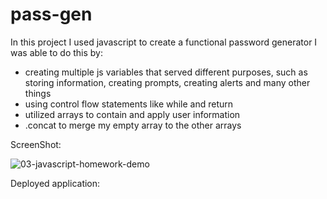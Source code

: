 # pass-gen

In this project I used javascript to create a functional password generator
I was able to do this by:
- creating multiple js variables that served different purposes, such as storing information, creating prompts, creating alerts and many other things 
- using control flow statements like while and return
- utilized arrays to contain and apply user information
- .concat to merge my empty array to the other arrays

ScreenShot:

![03-javascript-homework-demo](https://user-images.githubusercontent.com/97917815/158894626-eadc1690-f7a6-4e84-836c-70b077611e3c.png)

Deployed application: 

